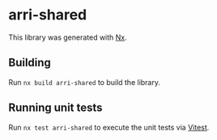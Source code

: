 # arri-shared

This library was generated with [Nx](https://nx.dev).

## Building

Run `nx build arri-shared` to build the library.

## Running unit tests

Run `nx test arri-shared` to execute the unit tests via [Vitest](https://vitest.dev).
